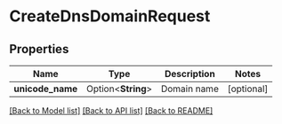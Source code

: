 # CreateDnsDomainRequest

## Properties

Name | Type | Description | Notes
------------ | ------------- | ------------- | -------------
**unicode_name** | Option<**String**> | Domain name | [optional]

[[Back to Model list]](../README.md#documentation-for-models) [[Back to API list]](../README.md#documentation-for-api-endpoints) [[Back to README]](../README.md)


